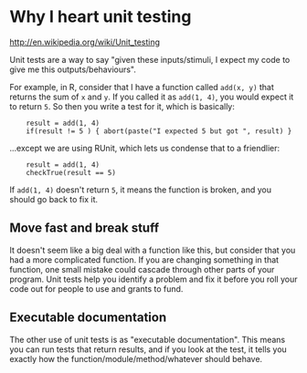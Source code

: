 # Why I heart unit testing

http://en.wikipedia.org/wiki/Unit_testing

Unit tests are a way to say "given these inputs/stimuli, I expect my code to give me this outputs/behaviours".

For example, in R, consider that I have a function called `add(x, y)` that returns the sum of `x` and `y`. If you called it as `add(1, 4)`, you would expect it to return `5`. So then you write a test for it, which is basically:

```
    result = add(1, 4)
    if(result != 5 ) { abort(paste("I expected 5 but got ", result) }
```

...except we are using RUnit, which lets us condense that to a friendlier:

```
    result = add(1, 4)
    checkTrue(result == 5)
```

If `add(1, 4)` doesn't return `5`, it means the function is broken, and
you should go back to fix it.

## Move fast and break stuff

It doesn't seem like a big deal with a function like this, but consider
that you had a more complicated function. If you are changing something
in that function, one small mistake could cascade through other parts
of your program. Unit tests help you identify a problem and fix it before
you roll your code out for people to use and grants to fund.

## Executable documentation

The other use of unit tests is as "executable documentation". This means you can run tests that return results, and if you look at the test, it tells you exactly how the function/module/method/whatever should behave.